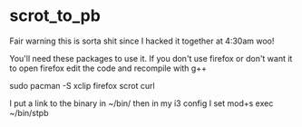 # scrot_to_pb
Fair warning this is sorta shit since I hacked it together at 4:30am woo!

You'll need these packages to use it.
If you don't use firefox or don't want it to open firefox edit the code and recompile with g++

sudo pacman -S xclip firefox scrot curl

I put a link to the binary in ~/bin/ then in my i3 config I set mod+s exec ~/bin/stpb
